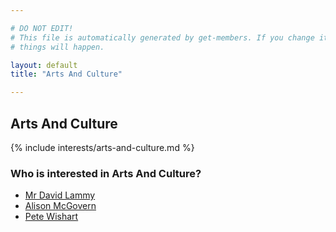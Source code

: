 ```yaml
---

# DO NOT EDIT!
# This file is automatically generated by get-members. If you change it, bad
# things will happen.

layout: default
title: "Arts And Culture"

---
```


## Arts And Culture

{% include interests/arts-and-culture.md %}

### Who is interested in Arts And Culture?


* [Mr David Lammy](/members/mr-david-lammy.html)
* [Alison McGovern](/members/alison-mcgovern.html)
* [Pete Wishart](/members/pete-wishart.html)
